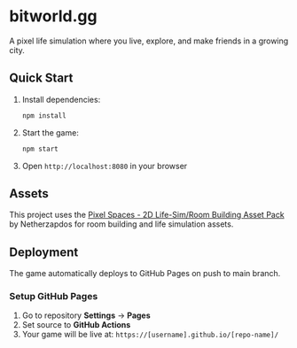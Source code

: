 # bitworld.gg

A pixel life simulation where you live, explore, and make friends in a growing city.

## Quick Start

1. Install dependencies:
   ```bash
   npm install
   ```

2. Start the game:
   ```bash
   npm start
   ```

3. Open `http://localhost:8080` in your browser

## Assets

This project uses the [Pixel Spaces - 2D Life-Sim/Room Building Asset Pack](https://netherzapdos.itch.io/pixel-spaces) by Netherzapdos for room building and life simulation assets.

## Deployment

The game automatically deploys to GitHub Pages on push to main branch.

### Setup GitHub Pages

1. Go to repository **Settings** → **Pages**
2. Set source to **GitHub Actions**
3. Your game will be live at: `https://[username].github.io/[repo-name]/`